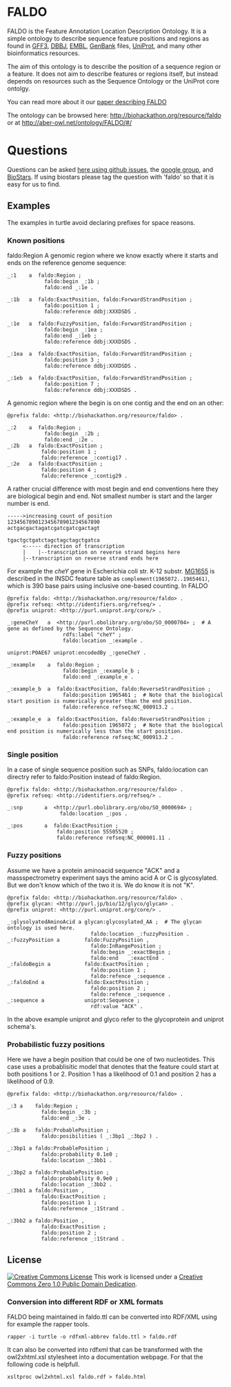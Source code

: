 FALDO
=====

FALDO is the Feature Annotation Location Description Ontology.
It is a simple ontology to describe sequence feature positions and regions as found in 
[GFF3](http://www.sequenceontology.org/gff3.shtml), [DBBJ](http://www.ddbj.nig.ac.jp),
[EMBL](http://www.embl.org), [GenBank](http://www.ncbi.nlm.nih.gov/genbank) files,
[UniProt](http://www.uniprot.org), and many other bioinformatics resources.

The aim of this ontology is to describe the position of a sequence region or a feature.
It does not aim to describe features or regions itself, but instead depends on resources
such as the Sequence Ontology or the UniProt core ontolgy.

You can read more about it our [paper describing FALDO](https://www.ncbi.nlm.nih.gov/pmc/articles/PMC4907002/)

The ontology can be browsed here: http://biohackathon.org/resource/faldo or at http://aber-owl.net/ontology/FALDO/#/ 

Questions
=========

Questions can be asked [here using github issues](https://github.com/OBF/FALDO/issues), the [google group](https://groups.google.com/forum/#!forum/faldo), and [BioStars](https://www.biostars.org/). If using biostars please tag the question with 'faldo' so that it is easy for us to find.


Examples
--------

The examples in turtle avoid declaring prefixes for space reasons.

### Known positions
 faldo:Region
A genomic region where we know exactly where it starts and ends on the reference genome sequence:

```turtle
_:1    a  faldo:Region ;
            faldo:begin _:1b ;
            faldo:end _:1e .

_:1b   a  faldo:ExactPosition, faldo:ForwardStrandPosition ;
            faldo:position 1 ;
            faldo:reference ddbj:XXXDSDS .

_:1e   a  faldo:FuzzyPosition, faldo:ForwardStrandPosition ;
            faldo:begin _:1ea ;
            faldo:end _:1eb ;
            faldo:reference ddbj:XXXDSDS .

_:1ea  a  faldo:ExactPosition, faldo:ForwardStrandPosition ;
            faldo:position 3 ;
            faldo:reference ddbj:XXXDSDS .

_:1eb  a  faldo:ExactPosition, faldo:ForwardStrandPosition ;
            faldo:position 7 ;
            faldo:reference ddbj:XXXDSDS .
```

A genomic region where the begin is on one contig and the end on an other:

```turtle
@prefix faldo: <http://biohackathon.org/resource/faldo> .

_:2    a  faldo:Region ;
            faldo:begin _:2b ;
            faldo:end _:2e .
_:2b   a  faldo:ExactPosition ;
           faldo:position 1 ;
           faldo:reference _:contig17 .
_:2e   a  faldo:ExactPosition ;
           faldo:position 4 ;
           faldo:reference _:contig29 .
```

A rather crucial difference with most begin and end conventions here they are biological begin and end. 
Not smallest number is start and the larger number is end.

```
----->increasing count of position
123456789012345678901234567890
actgacgactagatcgatcgatcgactagt

tgactgctgatctagctagctagctgatca
     <----- direction of transcription 
     |    |--transcription on reverse strand begins here
     |--transcription on reverse strand ends here      
```

For example the *cheY* gene in
Escherichia coli str. K-12 substr. [MG1655](http://www.ncbi.nlm.nih.gov/nuccore/NC_000913.2)
is described in the INSDC feature table as `complement(1965072..1965461)`,
which is 390 base pairs using inclusive one-based counting. In FALDO

```turtle
@prefix faldo: <http://biohackathon.org/resource/faldo> .
@prefix refseq: <http://identifiers.org/refseq/> .
@prefix uniprot: <http://purl.uniprot.org/core/> .

_:geneCheY   a  <http://purl.obolibrary.org/obo/SO_0000704> ;  # A gene as defined by the Sequence Ontology.
                  rdfs:label "cheY" ;
                  faldo:location _:example .

uniprot:P0AE67 uniprot:encodedBy _:geneCheY .

_:example    a  faldo:Region ;
                  faldo:begin _:example_b ;
                  faldo:end _:example_e .

_:example_b  a  faldo:ExactPosition, faldo:ReverseStrandPosition ;
                  faldo:position 1965461 ;  # Note that the biological start position is numerically greater than the end position.
                  faldo:reference refseq:NC_000913.2 .

_:example_e  a  faldo:ExactPosition, faldo:ReverseStrandPosition ;
                  faldo:position 1965072 ;  # Note that the biological end position is numerically less than the start position.
                  faldo:reference refseq:NC_000913.2 .
```

### Single position

In a case of single sequence position such as SNPs, faldo:location can directry refer to faldo:Position instead of faldo:Region.

```turtle
@prefix faldo: <http://biohackathon.org/resource/faldo> .
@prefix refseq: <http://identifiers.org/refseq/> .

_:snp       a  <http://purl.obolibrary.org/obo/SO_0000694> ;
                 faldo:location _:pos .

_:pos       a  faldo:ExactPosition ;
                faldo:position 55505520 ;
                faldo:reference refseq:NC_000001.11 .
```

### Fuzzy positions

Assume we have a protein aminoacid sequence "ACK" and a massspectrometry experiment says the amino acid 
A or C is glycosylated. But we don't know which of the two it is. We do know it is not "K".


```turtle
@prefix faldo: <http://biohackathon.org/resource/faldo> .
@prefix glycan: <http://purl.jp/bio/12/glyco/glycan> .
@prefix uniprot: <http://purl.uniprot.org/core/> .

_:glysolyatedAminoAcid a glycan:glycosylated_AA ;  # The glycan ontology is used here.
                           faldo:location _:fuzzyPosition .
_:fuzzyPosition a        faldo:FuzzyPosition ,
                           faldo:InRangePosition ;
                           faldo:begin _:exactBegin ;
                           faldo:end   _:exactEnd .
_:faldoBegin a           faldo:ExactPosition ;
                           faldo:position 1 ;
                           faldo:refence _:sequence .
_:faldoEnd a             faldo:ExactPosition ;
                           faldo:position 2 ;
                           faldo:refence _:sequence .
_:sequence a             uniprot:Sequence ;
                           rdf:value "ACK" .
```
In the above example uniprot and glyco refer to the glycoprotein and uniprot schema's.

### Probabilistic fuzzy positions

Here we have a begin position that could be one of two nucleotides. This case uses
a probablisitic model that denotes that the feature could start at both positions 1 or 2. Position 1
has a likelihood of 0.1 and position 2 has a likelihood of 0.9. 

```turtle
@prefix faldo: <http://biohackathon.org/resource/faldo> .

_:3 a    faldo:Region ;
           faldo:begin _:3b ;
           faldo:end _:3e .

_:3b a   faldo:ProbablePosition ;
           faldo:posibilities ( _:3bp1 _:3bp2 ) .

_:3bp1 a faldo:ProbablePosition ;
           faldo:probability 0.1e0 ;
           faldo:location _:3bb1 .

_:3bp2 a faldo:ProbablePosition ;
           faldo:probability 0.9e0 ;
           faldo:location _:3bb2 .
_:3bb1 a faldo:Position ,
           faldo:ExactPosition ;
           faldo:position 1 ;
           faldo:reference _:1Strand .

_:3bb2 a faldo:Position ,
           faldo:ExactPosition ;
           faldo:position 2 ;
           faldo:reference _:1Strand .
```

License
-------

[![Creative Commons License](http://creativecommons.org/images/deed/nolaw.png)](http://creativecommons.org/publicdomain/zero/1.0/) This work is licensed under a [Creative Commons Zero 1.0 Public Domain Dedication](http://creativecommons.org/publicdomain/zero/1.0/).


### Conversion into different RDF or XML formats
FALDO being maintained in faldo.ttl  can be converted into RDF/XML using for example the rapper tools.

```
rapper -i turtle -o rdfxml-abbrev faldo.ttl > faldo.rdf
```

It can also be converted into rdfxml that can be transformed with the owl2xhtml.xsl stylesheet into a documentation webpage.
For that the following code is helpfull.

```
xsltproc owl2xhtml.xsl faldo.rdf > faldo.html
```

